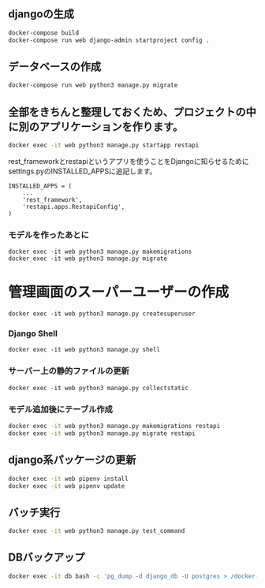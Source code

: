 ## djangoの生成
```bash
docker-compose build
docker-compose run web django-admin startproject config .
```

## データベースの作成
```bash
docker-compose run web python3 manage.py migrate
```

## 全部をきちんと整理しておくため、プロジェクトの中に別のアプリケーションを作ります。
```bash
docker exec -it web python3 manage.py startapp restapi
```
rest_frameworkとrestapiというアプリを使うことをDjangoに知らせるためにsettings.pyのINSTALLED_APPSに追記します。
```
INSTALLED_APPS = (
    ...
    'rest_framework',
    'restapi.apps.RestapiConfig',
)
```

### モデルを作ったあとに
```
docker exec -it web python3 manage.py makemigrations
docker exec -it web python3 manage.py migrate
```

# 管理画面のスーパーユーザーの作成
```
docker exec -it web python3 manage.py createsuperuser
```

### Django Shell
```
docker exec -it web python3 manage.py shell
```

### サーバー上の静的ファイルの更新
```
docker exec -it web python3 manage.py collectstatic
```

### モデル追加後にテーブル作成
```bash
docker exec -it web python3 manage.py makemigrations restapi
docker exec -it web python3 manage.py migrate restapi
```

## django系パッケージの更新
```bash
docker exec -it web pipenv install
docker exec -it web pipenv update
```

## バッチ実行
```bash
docker exec -it web python3 manage.py test_command
```

## DBバックアップ
```bash
docker exec -it db bash -c 'pg_dump -d django_db -U postgres > /docker-entrypoint-initdb.d/dump.sql'
```
